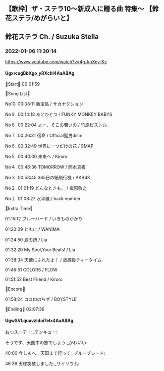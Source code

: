 ## 【歌枠】ザ・ステラ10〜新成人に贈る曲 特集〜 【鈴花ステラ/めがらいと】
## 鈴花ステラ Ch. / Suzuka Stella
### 2022-01-06 11:30:14
https://www.youtube.com/watch?v=4g-knXey-Ks
#### UgxrcsgBbXgo_yRXchl4AaABAg
🔔Start🔔 00:01:59



🔔Song List🔔

No10. 00:08:11 新宝島 / サカナクション

No９. 00:14:18 あとひとつ / FUNKY MONKEY BABYS

No８. 00:22:04 よー、そこの若いの / 竹原ピストル

No７. 00:26:31 宿命 / Official髭男dism

No６. 00:32:49 世界に一つだけの花 / SMAP

No５. 00:40:00 未来へ / Kiroro

No４. 00:46:36 TOMORROW / 岡本真夜

No３. 00:53:45 365日の紙飛行機 / AKB48

No２. 01:01:19 どんなときも。 / 槇原敬之

No１. 01:08:27 水平線 / back number



🔔Extra Time🔔

01:15:12 ブルーバード / いきものがかり

01:20:09 ともに / WANIMA

01:24:50 鳥の詩 / Lia

01:32:20 My Soul,Your Beats! / Lia

01:38:34 天使にふれたよ！ / 放課後ティータイム

01:45:51 COLORS / FLOW

01:51:52 Best Friend / Kiroro



🔔Encore🔔

01:58:24 ココロのちず / BOYSTYLE



🔔Ending🔔 02:07:39

#### UgwSVLquavzIdoi7eIx4AaABAg
おつスーテ！:_テンキュー:

そうです、天国中の旅でしょう:_かわいい:

40:00 今しもへ、天国まで行って:_ブルーブレード:

46:36 天球突破しました:_サイリウム:

